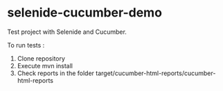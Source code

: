 # selenide-cucumber-demo
Test project with Selenide and Cucumber.

To run tests :
1. Clone repository
2. Execute  mvn install
3. Check reports in the folder  target/cucumber-html-reports/cucumber-html-reports 

